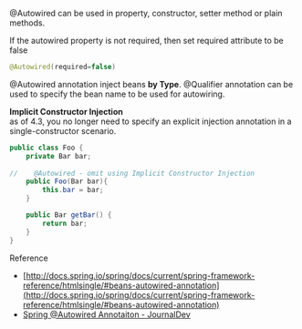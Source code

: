 @Autowired can be used in property, constructor, setter method or plain methods.

If the autowired property is not required, then set required attribute to be false

```java
@Autowired(required=false)
```

@Autowired annotation inject beans **by Type**. @Qualifier annotation can be used to specify the bean name to be used for autowiring.

**Implicit Constructor Injection**<br>
as of 4.3, you no longer need to specify an explicit injection annotation in a single-constructor scenario. 

```java
public class Foo {
    private Bar bar;
    
//    @Autowired - omit using Implicit Constructor Injection
    public Foo(Bar bar){
        this.bar = bar;
    }

    public Bar getBar() {
        return bar;
    }
}
```

Reference
* [http://docs.spring.io/spring/docs/current/spring-framework-reference/htmlsingle/#beans-autowired-annotation](http://docs.spring.io/spring/docs/current/spring-framework-reference/htmlsingle/#beans-autowired-annotation)
* [Spring @Autowired Annotaiton - JournalDev](http://www.journaldev.com/2623/spring-autowired-annotation)